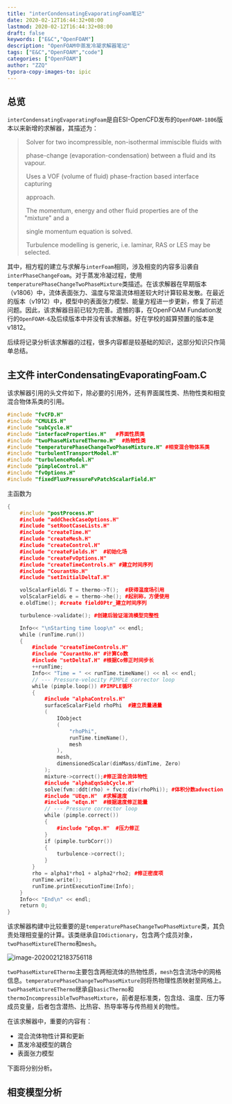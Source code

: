 ```yaml
---
title: "interCondensatingEvaporatingFoam笔记"
date: 2020-02-12T16:44:32+08:00
lastmod: 2020-02-12T16:44:32+08:00
draft: false
keywords: ["E&C","OpenFOAM"]
description: "OpenFOAM中蒸发冷凝求解器笔记"
tags: ["E&C","OpenFOAM","code"]
categories: ["OpenFOAM"]
author: "ZZQ"
typora-copy-images-to: ipic
---
```


<!--more-->

## 总览

`interCondensatingEvaporatingFoam`是自ESI-OpenCFD发布的`OpenFOAM-1806`版本以来新增的求解器，其描述为：

>​    Solver for two incompressible, non-isothermal immiscible fluids with
>
>​    phase-change (evaporation-condensation) between a fluid and its vapour.
>
>​    Uses a VOF (volume of fluid) phase-fraction based interface capturing
>
>​    approach.
>
>
>
>​    The momentum, energy and other fluid properties are of the "mixture" and a
>
>​    single momentum equation is solved.
>
>
>
>​    Turbulence modelling is generic, i.e. laminar, RAS or LES may be selected.

其中，相方程的建立与求解与`interFoam`相同，涉及相变的内容多沿袭自`interPhaseChangeFoam`。对于蒸发冷凝过程，使用`temperaturePhaseChangeTwoPhaseMixture`类描述。在该求解器在早期版本（v1806）中，流体表面张力、温度与常温流体相差较大时计算较易发散。在最近的版本（v1912）中，模型中的表面张力模型、能量方程进一步更新，修复了前述问题。因此，该求解器目前已较为完善。遗憾的事，在OpenFOAM Fundation发行的`OpenFOAM-6`及后续版本中并没有该求解器。好在学校的超算预置的版本是v1812。

后续将记录分析该求解器的过程，很多内容都是较基础的知识，这部分知识只作简单总结。



## 主文件 interCondensatingEvaporatingFoam.C

该求解器引用的头文件如下，除必要的引用外，还有界面属性类、热物性类和相变混合物体系类的引用。

```c++
#include "fvCFD.H"
#include "CMULES.H"
#include "subCycle.H"
#include "interfaceProperties.H"   #界面性质类
#include "twoPhaseMixtureEThermo.H"  #热物性类
#include "temperaturePhaseChangeTwoPhaseMixture.H" #相变混合物体系类
#include "turbulentTransportModel.H"
#include "turbulenceModel.H"
#include "pimpleControl.H"
#include "fvOptions.H"
#include "fixedFluxPressureFvPatchScalarField.H"
```

主函数为

```c++
{
  	#include "postProcess.H"
    #include "addCheckCaseOptions.H"
    #include "setRootCaseLists.H"
    #include "createTime.H"
    #include "createMesh.H"
    #include "createControl.H"
    #include "createFields.H"  #初始化场
    #include "createFvOptions.H"
    #include "createTimeControls.H" #建立时间序列
    #include "CourantNo.H"
    #include "setInitialDeltaT.H"

    volScalarField& T = thermo->T();  #获得温度场引用
    volScalarField& e = thermo->he(); #起别称，方便使用
    e.oldTime(); #create field0Ptr_建立时间序列

    turbulence->validate(); #创建后验证湍流模型完整性

    Info<< "\nStarting time loop\n" << endl;
    while (runTime.run())
    {
        #include "createTimeControls.H"
        #include "CourantNo.H" #计算Co数
        #include "setDeltaT.H" #根据Co修正时间步长
        ++runTime;
        Info<< "Time = " << runTime.timeName() << nl << endl;
        // --- Pressure-velocity PIMPLE corrector loop
        while (pimple.loop()) #PIMPLE循环
        {
            #include "alphaControls.H"
            surfaceScalarField rhoPhi  #建立质量通量
            (
                IOobject
                (
                    "rhoPhi",
                    runTime.timeName(),
                    mesh
                ),
                mesh,
                dimensionedScalar(dimMass/dimTime, Zero)
            );
            mixture->correct();#修正混合流体物性
            #include "alphaEqnSubCycle.H"
            solve(fvm::ddt(rho) + fvc::div(rhoPhi)); #体积分数advection
            #include "UEqn.H"  #求解速度
            #include "eEqn.H"  #根据速度修正能量
            // --- Pressure corrector loop
            while (pimple.correct())
            {
                #include "pEqn.H"  #压力修正
            }
            if (pimple.turbCorr())
            {
                turbulence->correct();
            }
        }
        rho = alpha1*rho1 + alpha2*rho2; #修正密度项
        runTime.write();
        runTime.printExecutionTime(Info);
    }
    Info<< "End\n" << endl;
    return 0;
}
```

该求解器构建中比较重要的是`temperaturePhaseChangeTwoPhaseMixture`类，其负责处理相变量的计算。该类继承自`IOdictionary`，包含两个成员对象，`twoPhaseMixtureEThermo`和`mesh`。

![image-20200212183756118](https://tva1.sinaimg.cn/large/0082zybply1gbtswsmk8tj30x20i4did.jpg)

`twoPhaseMixtureEThermo`主要包含两相流体的热物性质，`mesh`包含流场中的网格信息。`temperaturePhaseChangeTwoPhaseMixture`则将热物理性质映射至网格上。`twoPhaseMixtureEThermo`继承自`basicThermo`和`thermoIncompressibleTwoPhaseMixture`，前者是标准类，包含焓、温度、压力等成员变量，后者包含潜热、比热容、热导率等与传热相关的物性。

在该求解器中，重要的内容有：

- 混合流体物性计算和更新
- 蒸发冷凝模型的耦合
- 表面张力模型

下面将分别分析。

## 相变模型分析



